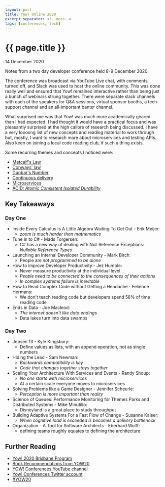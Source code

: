 ```yaml
---
layout: post
title: Yow! Online 2020
excerpt_separator: <!--more-->
tags: [conferences, tech]
---
```


{{ page.title }}
================

<p class="meta">14 December 2020</p>

Notes from a two day developer conference held 8-9 December 2020.
<!--more-->
The conference was broadcast via YouTube Live chat, with comments turned off, and Slack was used to host the online community. This was done really well and ensured that Yow! remained interactive rather than being just a bunch of webinars strung together. There were separate slack channels with each of the speakers for Q&A sessions, virtual sponsor booths, a tech-support channel and an all-important banter channel.

What surprised me was that Yow! was much more academically geared than I had expected. I had thought it would have a practical focus and was pleasantly surprised at the high calibre of research being discussed. I have a very loooong list of new concepts and reading material to work through but, mostly, I want to research more about microservices and testing APIs. Also keen on joining a local code reading club, if such a thing exists.

Some recurring themes and concepts I noticed were:
- [Metcalf's Law](https://en.wikipedia.org/wiki/Metcalfe's_law)
- [Conways' law](https://en.wikipedia.org/wiki/Conway%27s_law)
- [Dunbar's Number](https://en.wikipedia.org/wiki/Dunbar's_number)
- [Continuous delivery](https://continuousdelivery.com/)
- [Microservices](https://en.wikipedia.org/wiki/Microservices)
- [ACID: _Atomic Consistent Isolated Durability_](https://en.wikipedia.org/wiki/ACID)

## Key Takeaways
### Day One
- Inside Every Calculus Is A Little Algebra Waiting To Get Out - Erik Meijer:
  - _zoom is much harder than mathematics_
- Tune in to C# - Mads Torgersen:
  - C# has a new way of dealing with Null Reference Exceptions: _Nullable Reference Types_
- Launching an Internal Developer Community - Mark Birch:
  - People are _not programmed to be alone_
- How to improve Developer Productivity - Jez Humble:
  - Never measure productivity at the individual level
  - _People need to be connected to the consequences of their actions_
  - _In complex systems failure is inevitable_
- How to Read Complex Code without Getting a Headache - Felienne Hermans:
  - We don't teach reading code but developers spend 58% of time reading code
- Ends in Data - Joe Macleod:
  - _The internet doesn't like data endings_
  - Data lakes turn into data swamps

### Day Two
- Jepsen 13 - Kyle Kingsbury:
  - Define values as lists, with an append operation, not as single numbers
- Hiding the Lead - Sam Newman:
  - _Backwards compatibility is key_
  - _Code that changes together stays together_
- Scaling Your Architecture With Services and Events - Randy Shoup:
  - _No one starts with microservices_
  - At a certain scale everyone moves to microservices
- Solving Problems like a Game Designer - Jennifer Scheurle:
  - _Perception is more important than reality_
- Science of Queues: Performance Monitoring for Themes Parks and Distributed Systems - Mike Minutillo:
  - Disneyland is a great place to study throughput
- Building Adaptive Systems For a Fast Flow of Change - Susanne Kaiser:
  - _When cognitive load is exceeded is becomes a delivery bottleneck_
- Organization - A Tool for Software Architects - Eberhard Wolff:
  - defining teams roughly equates to defining the architecture

## Further Reading
- [Yow! 2020 Brisbane Program](https://www.yowconference.com/brisbane/program/)
- [Book Recommendations from YOW20](https://dev.to/amaltr42/book-recommendations-from-yow20-47lo)
- [YOW! Conferences YouTube channel](https://www.youtube.com/c/YOWConferences/featured)
- [Yow! Conferences Twitter account](https://twitter.com/yow_conf)
- [#YOW20](https://twitter.com/hashtag/YOW20)
